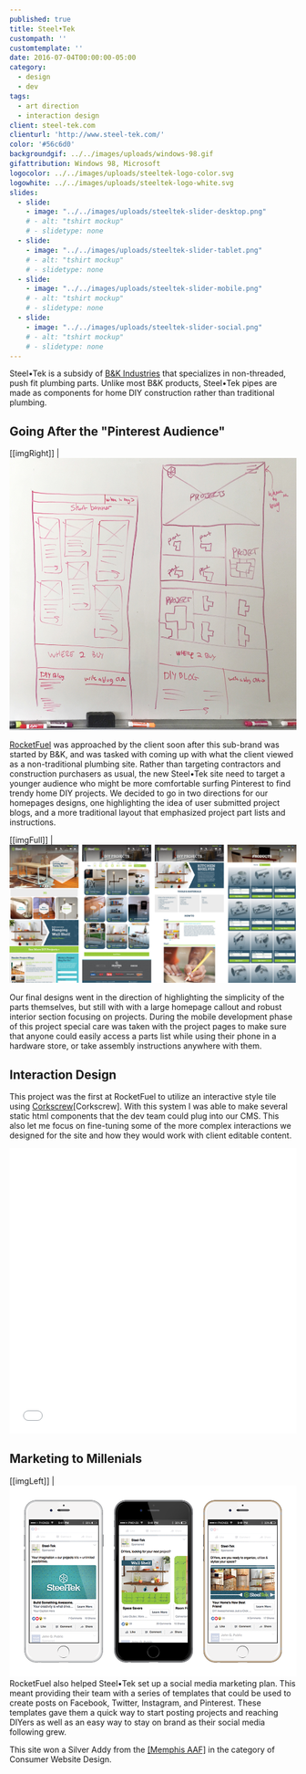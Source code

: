 ```yaml
---
published: true
title: Steel•Tek
custompath: ''
customtemplate: ''
date: 2016-07-04T00:00:00-05:00
category:
  - design
  - dev
tags:
  - art direction
  - interaction design
client: steel-tek.com
clienturl: 'http://www.steel-tek.com/'
color: '#56c6d0'
backgroundgif: ../../images/uploads/windows-98.gif
gifattribution: Windows 98, Microsoft
logocolor: ../../images/uploads/steeltek-logo-color.svg
logowhite: ../../images/uploads/steeltek-logo-white.svg
slides:
  - slide:
    - image: "../../images/uploads/steeltek-slider-desktop.png"
    # - alt: "tshirt mockup"
    # - slidetype: none
  - slide:
    - image: "../../images/uploads/steeltek-slider-tablet.png"
    # - alt: "tshirt mockup"
    # - slidetype: none
  - slide:
    - image: "../../images/uploads/steeltek-slider-mobile.png"
    # - alt: "tshirt mockup"
    # - slidetype: none
  - slide:
    - image: "../../images/uploads/steeltek-slider-social.png"
    # - alt: "tshirt mockup"
    # - slidetype: none
---
```


Steel•Tek is a subsidy of <a href="http://www.bkproducts.com/" >B&K Industries</a> that specializes in non-threaded, push fit plumbing parts. Unlike most B&K products, Steel•Tek pipes are made as components for home DIY construction rather than traditional plumbing.

## Going After the "Pinterest Audience"

[[imgRight]]
| ![Wireframes](../../images/uploads/steel-tek-wireframes-homepage.jpg)

<a href="http://www.gorocketfuel.com/work/steeltek/" >RocketFuel</a> was approached by the client soon after this sub-brand was started by B&K, and was tasked with coming up with what the client viewed as a non-traditional plumbing site. Rather than targeting contractors and construction purchasers as usual, the new Steel•Tek site need to target a younger audience who might be more comfortable surfing Pinterest to find trendy home DIY projects. We decided to go in two directions for our homepages designs, one highlighting the idea of user submitted project blogs, and a more traditional layout that emphasized project part lists and instructions.

[[imgFull]]
| ![Desktop Comps](../../images/uploads/steel-tek-desktop-comps.png)

Our final designs went in the direction of highlighting the simplicity of the parts themselves, but still with with a large homepage callout and robust interior section focusing on projects. During the mobile development phase of this project special care was taken with the project pages to make sure that anyone could easily access a parts list while using their phone in a hardware store, or take assembly instructions anywhere with them.

## Interaction Design

This project was the first at RocketFuel to utilize an interactive style tile using <a href="http://acme.ftsdev.com/styleguide/templates" >Corkscrew</a>[Corkscrew]. With this system I was able to make several static html components that the dev team could plug into our CMS. This also let me focus on fine-tuning some of the more complex interactions we designed for the site and how they would work with client editable content.

<iframe height='500' scrolling='no' title='Steel•Tek Hover Hex' src='//codepen.io/ryanfiller89/embed/qrpXBO/?height=463&theme-id=0&default-tab=result&embed-version=2' frameborder='no' style='width: 100%;'>See the Pen <a href='https://codepen.io/ryanfiller89/pen/qrpXBO/'>Steel•Tek Hover Hex</a> by Ryan Filler (<a href='https://codepen.io/ryanfiller89'>@ryanfiller89</a>) on <a href='https://codepen.io'>CodePen</a>.
</iframe>

## Marketing to Millenials

[[imgLeft]]
| ![Social Media on Phones](../../images/uploads/steel-tek-facebook-phones.png)
RocketFuel also helped Steel•Tek set up a social media marketing plan. This meant providing their team with a series of templates that could be used to create posts on Facebook, Twitter, Instagram, and Pinterest. These templates gave them a quick way to start posting projects and reaching DIYers as well as an easy way to stay on brand as their social media following grew.

This site won a Silver Addy from the <a href="http://youcoulduseawin.com/" >[Memphis AAF]</a> in the category of Consumer Website Design.
